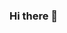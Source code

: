 ### Hi there 👋
<!--
Eventos Organizados: 11
Meetups Organizados: 22
Eventos em que atuei como Mentor: 3
Pessoas que mentorei em Projetos: 11
Palestras: 3
-->

